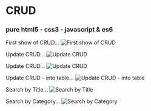# CRUD
### pure html5 - css3 - javascript & es6

First show of CRUD...
![First show of CRUD](https://github.com/KhaledSwidan/crud/assets/37634845/9522b9a7-ca78-4fdb-b99f-5910674cc2e4)

Update CRUD...
![Update CRUD](https://github.com/KhaledSwidan/crud/assets/37634845/ae5e06d2-9143-496b-ab4d-62bbcf930f38)

Update CRUD...
![Update CRUD](https://github.com/KhaledSwidan/crud/assets/37634845/0515ddf1-69b3-4fba-99c1-d19d6b7da82b)

Update CRUD - into table...
![Update CRUD - into table](https://github.com/KhaledSwidan/crud/assets/37634845/e374f1fd-f917-4f6f-9d90-ca6361abe4b2)

Search by Title...
![Search by Title](https://github.com/KhaledSwidan/crud/assets/37634845/3093cb98-d4dd-4551-9f38-02612f5c01fb)

Search by Category...
![Search by Category](https://github.com/KhaledSwidan/crud/assets/37634845/ca438895-ad50-4a46-9662-dc20ec5dab19)
